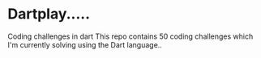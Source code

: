 # Dartplay.....
Coding challenges in dart
This repo contains 50 coding challenges which I'm currently solving using the Dart language..
